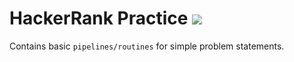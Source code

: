 # HackerRank Practice ![](https://img.shields.io/badge/Python-14354C?style=for-the-badge&logo=python&logoColor=white)

Contains basic `pipelines/routines` for simple problem statements.
